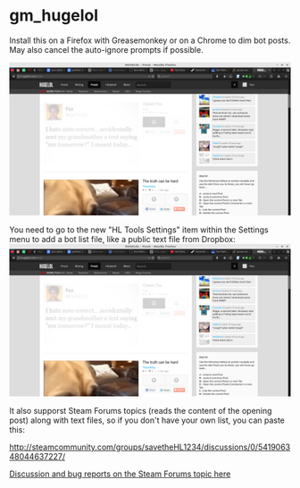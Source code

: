 # gm_hugelol

Install this on a Firefox with Greasemonkey or on a Chrome to dim bot posts. May also cancel the auto-ignore prompts if possible.

![screenshot](screen.png)

You need to go to the new "HL Tools Settings" item within the Settings menu to add a bot list file, like a public text file from Dropbox:
![settings](screen.png)

It also supporst Steam Forums topics (reads the content of the opening post) along with text files, so if you don't have your own list, you can paste this:

http://steamcommunity.com/groups/savetheHL1234/discussions/0/541906348044637227/

[Discussion and bug reports on the Steam Forums topic here](http://steamcommunity.com/groups/savetheHL1234/discussions/0/541906989396856183/)
